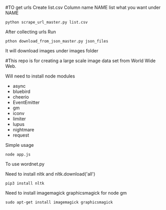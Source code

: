 #TO get urls
Create list.csv Column name NAME list what you want under NAME

```
python scrape_url_master.py list.csv
```
After collecting urls
Run
```
pthon download_from_json_master.py json_files
```
It will download images under images folder

#This repo is for creating a large scale image data set from World Wide Web.

Will need to install node modules
- async
- bluebird
- cheerio
- EventEmitter
- gm
- iconv
- limiter
- lupus
- nightmare
- request

Simple usage

```
node app.js
```
To use wordnet.py

Need to install nltk and nltk.download('all')

```
pip3 install nltk

```

Need to install imagemagick graphicsmagick for node gm


```
sudo apt-get install imagemagick graphicsmagick
```

